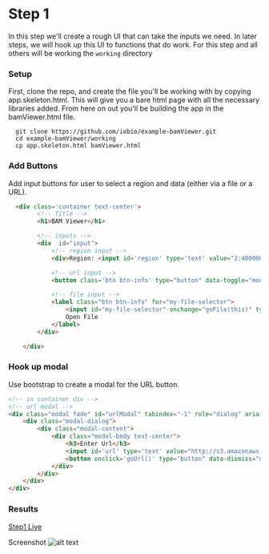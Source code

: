 # Step 1

In this step we'll create a rough UI that can take the inputs we need. In later steps, we will hook up this UI to functions that do work. For this step and all others will be working the ```working``` directory
### Setup
First, clone the repo, and create the file you'll be working with by copying app.skeleton.html. This will give you a bare html page with all the necessary libraries added. From here on out you'll be building the app in the bamViewer.html file.

```
  git clone https://github.com/iobio/example-bamViewer.git
  cd example-bamViewer/working
  cp app.skeleton.html bamViewer.html
```

### Add Buttons
Add input buttons for user to select a region and data (either via a file or a URL).

``` html
  <div class='container text-center'>
		<!-- Title -->
		<h1>BAM Viewer</h1>

		<!-- inputs -->
		<div  id="input">
			<!-- region input -->
			<div>Region: <input id='region' type='text' value="2:4000000-4001000" ></input></div>

			<!-- url input -->
			<button class='btn btn-info' type="button" data-toggle="modal" data-target="#urlModal">Open Url</button>

			<!-- file input -->
			<label class="btn btn-info" for="my-file-selector">
			    <input id="my-file-selector" onchange="goFile(this)" type="file" style="display:none;" multiple>
			    Open File
			</label>
		</div>

	</div>
```

### Hook up modal
Use bootstrap to create a modal for the URL button.

```html
<!-- in container div -->
<!-- url modal -->
<div class="modal fade" id="urlModal" tabindex="-1" role="dialog" aria-labelledby="urlModal" aria-hidden="true">
	<div class="modal-dialog">
		<div class="modal-content">
            <div class="modal-body text-center">
                <h3>Enter Url</h3>
                <input id='url' type='text' value="http://s3.amazonaws.com/iobio/NA12878/NA12878.autsome.bam"></input>
                <button onclick='goUrl()' type="button" data-dismiss="modal" class="btn btn-primary">Go</button>
            </div>
    	</div>
  	</div>
</div>
```

### Results
[Step1 Live](http://iobio.github.io/example-bamViewer/step1/app.step1.html)

Screenshot
![alt text](https://raw.githubusercontent.com/iobio/example-bamViewer/master/assets/img/step1.png)
